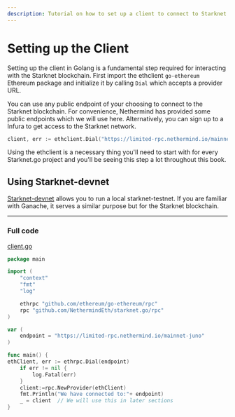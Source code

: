 ```yaml
---
description: Tutorial on how to set up a client to connect to Starknet with Golang.
---
```


# Setting up the Client

Setting up the client in Golang is a fundamental step required for interacting with the Starknet blockchain. First import the ethclient `go-ethereum` Ethereum package and initialize it by calling `Dial` which accepts a provider URL.

You can use any public endpoint of your choosing to connect to the Starknet blockchain. For convenience, Nethermind has provided some public endpoints which we will use here. Alternatively, you can sign up to a Infura to get access to the Starknet network.


```go
client, err := ethclient.Dial("https://limited-rpc.nethermind.io/mainnet-juno")
```

Using the ethclient is a necessary thing you'll need to start with for every Starknet.go project and you'll be seeing this step a lot throughout this book.

## Using Starknet-devnet

[Starknet-devnet](https://github.com/0xSpaceShard/starknet-devnet) allows you to run a local starknet-testnet. If you are familiar with Ganache, it serves a similar purpose but for the Starknet blockchain.


---

### Full code

[client.go](https://github.com/kirugan/starknet-go-book/client.go)

```go
package main

import (
	"context"
	"fmt"
	"log"

	ethrpc "github.com/ethereum/go-ethereum/rpc"
    rpc "github.com/NethermindEth/starknet.go/rpc"
)

var (
	endpoint = "https://limited-rpc.nethermind.io/mainnet-juno"
)

func main() {
ethClient, err := ethrpc.Dial(endpoint)
	if err != nil {
		log.Fatal(err)
	}
	client:=rpc.NewProvider(ethClient)
	fmt.Println("We have connected to:"+ endpoint)
	_ = client  // We will use this in later sections
}
```
